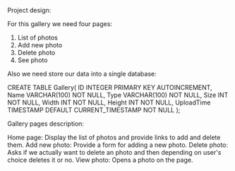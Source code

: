 Project design:

For this gallery we need four pages:
1. List of photos
2. Add new photo
3. Delete photo
4. See photo

Also we need store our data into a single database:

CREATE TABLE Gallery(
    ID INTEGER PRIMARY KEY AUTOINCREMENT,
    Name VARCHAR(100) NOT NULL,
    Type VARCHAR(100) NOT NULL,
    Size INT NOT NULL,
    Width INT NOT NULL,
    Height INT NOT NULL,
    UploadTime TIMESTAMP DEFAULT CURRENT_TIMESTAMP NOT NULL
);

Gallery pages description:

Home page: Display the list of photos and provide links to add and delete them.
Add new photo: Provide a form for adding a new photo.
Delete photo: Asks if we actually want to delete an photo and then depending on user's choice deletes it or no.
View photo: Opens a photo on the page.

